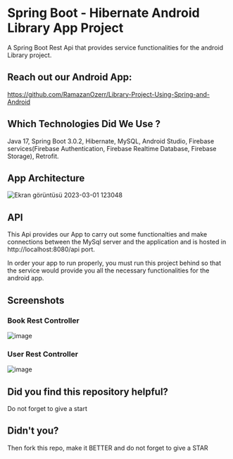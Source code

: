 
# Spring Boot - Hibernate Android Library App Project

A Spring Boot Rest Api that provides service functionalities for the android Library project.

## Reach out our Android App:
https://github.com/RamazanOzerr/Library-Project-Using-Spring-and-Android

## Which Technologies Did We Use ? 

Java 17, Spring Boot 3.0.2, Hibernate, MySQL, Android Studio, Firebase services(Firebase Authentication, Firebase Realtime Database, Firebase Storage), Retrofit.


## App Architecture

![Ekran görüntüsü 2023-03-01 123048](https://user-images.githubusercontent.com/73589879/222121287-06fd2c34-f12b-4153-bfe9-aad68c1ce01f.png)

## API

This Api provides our App to carry out some functionalties and make connections between the MySql server and the application and is hosted in http://localhost:8080/api
port.

In order your app to run properly, you must run this project behind so that the service would provide you all the necessary functionalities for the android app.

## Screenshots


### Book Rest Controller

![image](https://user-images.githubusercontent.com/73589879/222130778-3ab5e79b-f142-42fc-9aa8-0ddd21dda276.png)

### User Rest Controller

![image](https://user-images.githubusercontent.com/73589879/222130999-3450f984-714b-40b3-8163-06c387dd33e7.png)


## Did you find this repository helpful?
Do not forget to give a start
## Didn't you?
Then fork this repo, make it BETTER and do not forget to give a STAR
